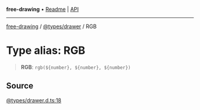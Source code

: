 **free-drawing** • [Readme](../../../README.md) \| [API](../../../modules.md)

***

[free-drawing](../../../README.md) / [@types/drawer](../README.md) / RGB

# Type alias: RGB

> **RGB**: ```rgb(${number}, ${number}, ${number})```

## Source

[@types/drawer.d.ts:18](https://github.com/fabienwnklr/free-drawing/blob/master/src/@types/drawer.d.ts#L18)
